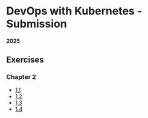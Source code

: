 # DevOps with Kubernetes - Submission

#### 2025

## Exercises

### Chapter 2

- [1.1](https://github.com/Repositoir/devops-with-kubernetes/tree/1.1/log-output)
- [1.2](https://github.com/Repositoir/devops-with-kubernetes/tree/1.2/the-project)
- [1.3](https://github.com/Repositoir/devops-with-kubernetes/tree/1.3/log-output)
- [1.4](https://github.com/Repositoir/devops-with-kubernetes/tree/1.4/the-project)

